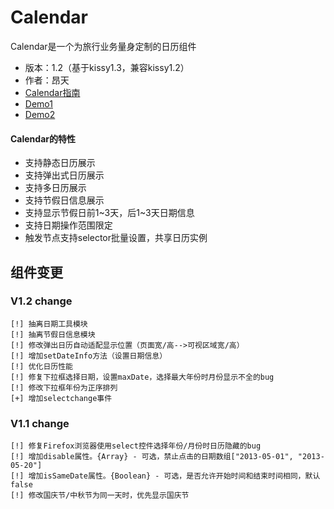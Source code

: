 # Calendar

Calendar是一个为旅行业务量身定制的日历组件

- 版本：1.2（基于kissy1.3，兼容kissy1.2）
- 作者：昂天
- [Calendar指南](./1.2/guide/index.md)
- [Demo1](./1.2/demo/demo1.html)
- [Demo2](./1.2/demo/demo2.html)

#### Calendar的特性

* 支持静态日历展示
* 支持弹出式日历展示
* 支持多日历展示
* 支持节假日信息展示
* 支持显示节假日前1~3天，后1~3天日期信息
* 支持日期操作范围限定
* 触发节点支持selector批量设置，共享日历实例

## 组件变更

### V1.2 change

    [!] 抽离日期工具模块
    [!] 抽离节假日信息模块
    [!] 修改弹出日历自动适配显示位置（页面宽/高-->可视区域宽/高）
    [!] 增加setDateInfo方法（设置日期信息）
    [!] 优化日历性能
    [!] 修复下拉框选择日期，设置maxDate，选择最大年份时月份显示不全的bug
    [!] 修改下拉框年份为正序排列
    [+] 增加selectchange事件

### V1.1 change

    [!] 修复Firefox浏览器使用select控件选择年份/月份时日历隐藏的bug
    [!] 增加disable属性。{Array} - 可选，禁止点击的日期数组["2013-05-01", "2013-05-20"]
    [!] 增加isSameDate属性。{Boolean} - 可选，是否允许开始时间和结束时间相同，默认false
    [!] 修改国庆节/中秋节为同一天时，优先显示国庆节